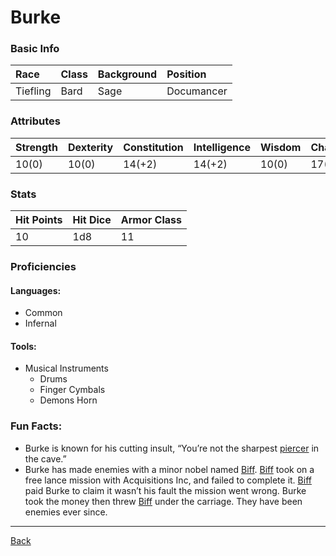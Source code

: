 # Burke

### Basic Info

| Race | Class | Background | Position |
|:--|:--|:--|:--|
| Tiefling | Bard | Sage | Documancer |

### Attributes

| Strength | Dexterity | Constitution | Intelligence | Wisdom | Charisma |
|:--|:--|:--|:--|:--|:--|
| 10(0) | 10(0) | 14(+2) | 14(+2) | 10(0) | 17(+3) |

### Stats

| Hit Points | Hit Dice | Armor Class |
|:--|:--|:--|
| 10 | 1d8 | 11 |

### Proficiencies
#### Languages:
- Common
- Infernal

#### Tools:
- Musical Instruments
    - Drums
    - Finger Cymbals
    - Demons Horn

### Fun Facts:
- Burke is known for his cutting insult, “You’re not the sharpest [piercer](https://www.aidedd.org/dnd/monstres.php?vo=piercer) in the cave.”
- Burke has made enemies with a minor nobel named [Biff](../NPCs/Biff.md). [Biff](../NPCs/Biff.md) took on a free lance mission with Acquisitions Inc, and failed to complete it. [Biff](../NPCs/Biff.md) paid Burke to claim it wasn’t his fault the mission went wrong. Burke took the money then threw [Biff](../NPCs/Biff.md) under the carriage. They have been enemies ever since.

---
[Back](./)